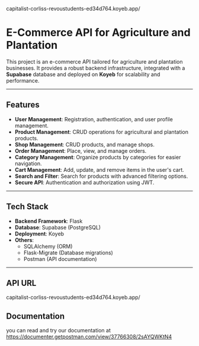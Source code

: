 capitalist-corliss-revoustudents-ed34d764.koyeb.app/

# E-Commerce API for Agriculture and Plantation

This project is an e-commerce API tailored for agriculture and plantation businesses. It provides a robust backend infrastructure, integrated with a **Supabase** database and deployed on **Koyeb** for scalability and performance.

---

## Features

- **User Management**: Registration, authentication, and user profile management.
- **Product Management**: CRUD operations for agricultural and plantation products.
- **Shop Management**: CRUD products, and manage shops.
- **Order Management**: Place, view, and manage orders.
- **Category Management**: Organize products by categories for easier navigation.
- **Cart Management**: Add, update, and remove items in the user's cart.
- **Search and Filter**: Search for products with advanced filtering options.
- **Secure API**: Authentication and authorization using JWT.

---

## Tech Stack

- **Backend Framework**: Flask
- **Database**: Supabase (PostgreSQL)
- **Deployment**: Koyeb
- **Others**:
  - SQLAlchemy (ORM)
  - Flask-Migrate (Database migrations)
  - Postman (API documentation)

---

## API URL
capitalist-corliss-revoustudents-ed34d764.koyeb.app/

## Documentation
you can read and try our documentation at https://documenter.getpostman.com/view/37766308/2sAYQWKtN4
